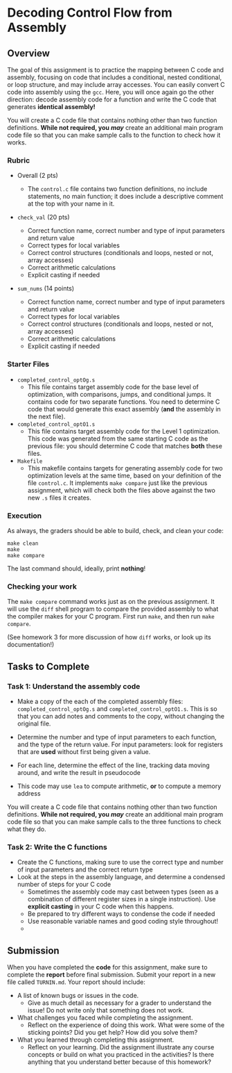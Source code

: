# Decoding Control Flow from Assembly

## Overview

The goal of this assignment is to practice the mapping between C code and 
assembly, focusing on code that includes a conditional, nested conditional,
or loop structure, and may include array accesses. You can easily convert 
C code into assembly using the `gcc`. Here, you will once again go the other 
direction: decode assembly code for a function and write the C code that generates
**identical assembly!**

You will create a C code file that contains nothing other than two function
definitions. **While not required, you _may_** create an additional main program code
file so that you can make sample calls to the function to check how it works.


### Rubric

* Overall (2 pts)
    - The `control.c` file contains two function definitions, no include statements,
    no main function; it does include a descriptive comment at the top with your name in it.

* `check_val` (20 pts)
    - Correct function name, correct number and type of input parameters and return value
    - Correct types for local variables
    - Correct control structures (conditionals and loops, nested or not, array accesses)
    - Correct arithmetic calculations
    - Explicit casting if needed

* `sum_nums` (14 points)
   - Correct function name, correct number and type of input parameters and return value
    - Correct types for local variables
    - Correct control structures (conditionals and loops, nested or not, array accesses)
    - Correct arithmetic calculations
    - Explicit casting if needed

### Starter Files

* `completed_control_optOg.s`
    - This file contains target assembly code for the base level of optimization,
    with comparisons, jumps, and conditional jumps. It contains code for two separate
    functions. You need to determine C code that would generate this exact assembly
    (**and** the assembly in the next file).
* `completed_control_optO1.s`
    - This file contains target assembly code for the Level 1 optimization.
    This code was generated from the same starting C code as the previous file:
    you should determine C code that matches **both** these files.
* `Makefile`
    - This makefile contains targets for generating assembly code for two
    optimization levels at the same time, based on your definition of the file 
    `control.c`. It implements `make compare` just like the previous assignment, which
    will check both the files above against the two new `.s` files it creates.

### Execution

As always, the graders should be able to build, check, and clean your code:

```
make clean
make
make compare
```

The last command should, ideally, print **nothing**!

### Checking your work

The `make compare` command works just as on the previous assignment. It will use
the `diff` shell program to compare the provided assembly to what the compiler
makes for your C program. First run `make`, and then run `make compare`. 

(See homework 3 for more discussion of how `diff` works, or look up its documentation!)

## Tasks to Complete

### Task 1: Understand the assembly code

- Make a copy of the each of the completed assembly files: `completed_control_optOg.s` and 
`completed_control_optO1.s`. This is so that you can add notes and comments to the 
copy, without changing the original file.

- Determine the number and type of input parameters to each function, and the
type of the return value. For input parameters: look for registers that are **used** without
first being given a value.
- For each line, determine the effect of the line, tracking data moving around, and 
write the result in pseudocode
- This code may use `lea` to compute arithmetic, **or** to compute a memory address

You will create a C code file that contains nothing other than two function 
definitions. **While not required, you _may_** create an additional main program code
file so that you can make sample calls to the three functions to check what they do.

### Task 2: Write the C functions

- Create the C functions, making sure to use the correct type and number of input
parameters and the correct return type
- Look at the steps in the assembly language, and determine a condensed number of steps
for your C code
    - Sometimes the assembly code may cast between types (seen as a combination of different
    register sizes in a single instruction). Use **explicit casting** in your C code
    when this happens.
    - Be prepared to try different ways to condense the code if needed
    - Use reasonable variable names and good coding style throughout!
    - 

## Submission

When you have completed the **code** for this assignment, make sure to complete the **report** 
before final submission. Submit your report in a new file called `TURNIN.md`. Your report should include:

* A list of known bugs or issues in the code.
    * Give as much detail as necessary for a grader to understand the issue! Do not write only that something does not work.
* What challenges you faced while completing the assignment.
    * Reflect on the experience of doing this work. What were some of the sticking points? Did you get help? How did you solve them?
* What you learned through completing this assignment.
    * Reflect on your learning. Did the assignment illustrate any course concepts or build on what you practiced in the activities? Is there anything that you understand better because of this homework?

